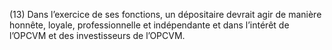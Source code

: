 (13) Dans l’exercice de ses fonctions, un dépositaire devrait agir de manière honnête, loyale, professionnelle et indépendante et dans l’intérêt de l’OPCVM et des investisseurs de l’OPCVM.